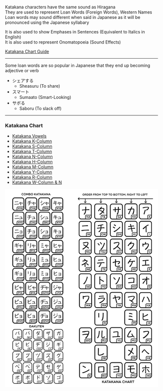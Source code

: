 Katakana characters have the same sound as Hiragana  
They are used to represent Loan Words (Foreign Words), Western Names  
Loan words may sound different when said in Japanese as it will be pronounced using the Japanese syllabary

It is also used to show Emphases in Sentences (Equivalent to Italics in English)  
It is also used to represent Onomatopoeia (Sound Effects)

[Katakana Chart Guide](https://www.learn-japanese-adventure.com/katakana-chart.html)

---

Some loan words are so popular in Japanese that they end up becoming adjective or verb

* シェアする
	* Sheasuru (To share)
* スマート
	* Sumaato (Smart-Looking)
* サボる
	* Saboru (To slack off)

---

### Katakana Chart

* [Katakana Vowels](Katakana%20Vowels.md)
* [Katakana K-Column](Katakana%20K-Column.md)
* [Katakana S-Column](Katakana%20S-Column.md)
* [Katakana T-Column](Katakana%20T-Column.md)
* [Katakana N-Column](Katakana%20N-Column.md)
* [Katakana H-Column](Katakana%20H-Column.md)
* [Katakana M-Column](Katakana%20M-Column.md)
* [Katakana Y-Column](Katakana%20Y-Column.md)
* [Katakana R-Column](Katakana%20R-Column.md)
* [Katakana W-Column & N](Katakana%20W-Column%20&%20N.md)

![Katakana Chart|500](../images/katakana-chart.jpg)
